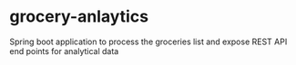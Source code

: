 # grocery-anlaytics
Spring boot application to process the groceries list and expose REST API end points for analytical data

